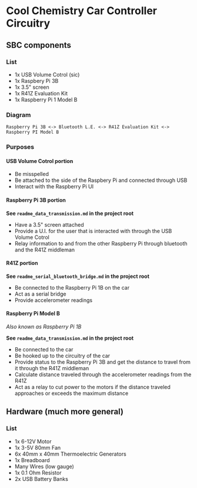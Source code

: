 # Cool Chemistry Car Controller Circuitry

## SBC components

### List

- 1x USB Volume Cotrol (sic)
- 1x Raspbery Pi 3B
- 1x 3.5" screen
- 1x R41Z Evaluation Kit
- 1x Raspberry Pi 1 Model B

### Diagram

`Raspberry Pi 3B <-> Bluetooth L.E. <-> R41Z Evaluation Kit <-> Raspberry PI Model B`

### Purposes

#### USB Volume Cotrol portion

- Be misspelled
- Be attached to the side of the Raspbery Pi and connected through USB
- Interact with the Raspberry Pi UI

#### Raspberry Pi 3B portion

**See `readme_data_transmission.md` in the project root**

- Have a 3.5" screen attached
- Provide a U.I. for the user that is interacted with through the USB Volume Cotrol
- Relay information to and from the other Raspberry Pi through bluetooth and the R41Z middleman

#### R41Z portion 

**See `readme_serial_bluetooth_bridge.md` in the project root**

- Be connected to the Raspberry Pi 1B on the car
- Act as a serial bridge
- Provide accelerometer readings

#### Raspberry Pi Model B

*Also known as Raspberry Pi 1B*

**See `readme_data_transmission.md` in the project root**

- Be connected to the car
- Be hooked up to the circuitry of the car
- Provide status to the Raspberry Pi 3B and get the distance to travel from it through the R41Z middleman
- Calculate distance traveled through the accelerometer readings from the R41Z
- Act as a relay to cut power to the motors if the distance traveled approaches or exceeds the maximum distance

## Hardware (much more general)

### List

- 1x 6-12V Motor
- 1x 3-5V 80mm Fan 
- 6x 40mm x 40mm Thermoelectric Generators
- 1x Breadboard
- Many Wires (low gauge)
- 1x 0.1 Ohm Resistor
- 2x USB Battery Banks